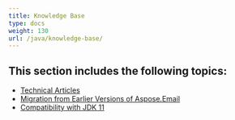 ```yaml
---
title: Knowledge Base
type: docs
weight: 130
url: /java/knowledge-base/
---
```


## **This section includes the following topics:** 
- [Technical Articles](/java/technical-articles/)
- [Migration from Earlier Versions of Aspose.Email](/email/java/migration-from-earlier-versions-of-aspose-email-html/)
- [Compatibility with JDK 11](/java/compatibility-with-jdk-11/)
